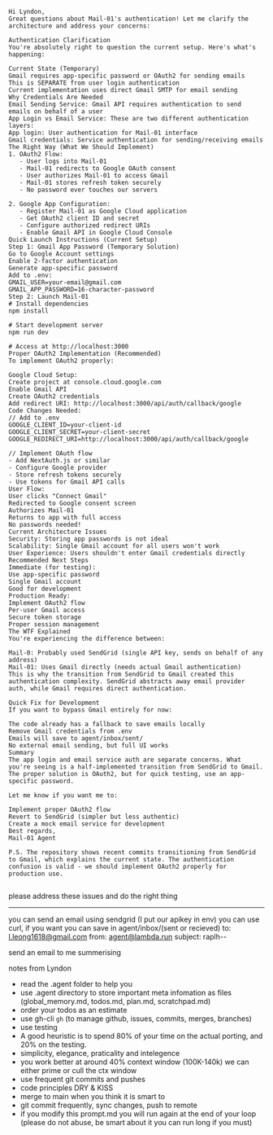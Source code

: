 ```
Hi Lyndon,
Great questions about Mail-01's authentication! Let me clarify the architecture and address your concerns:

Authentication Clarification
You're absolutely right to question the current setup. Here's what's happening:

Current State (Temporary)
Gmail requires app-specific password or OAuth2 for sending emails
This is SEPARATE from user login authentication
Current implementation uses direct Gmail SMTP for email sending
Why Credentials Are Needed
Email Sending Service: Gmail API requires authentication to send emails on behalf of a user
App Login vs Email Service: These are two different authentication layers:
App login: User authentication for Mail-01 interface
Gmail credentials: Service authentication for sending/receiving emails
The Right Way (What We Should Implement)
1. OAuth2 Flow:
   - User logs into Mail-01
   - Mail-01 redirects to Google OAuth consent
   - User authorizes Mail-01 to access Gmail
   - Mail-01 stores refresh token securely
   - No password ever touches our servers

2. Google App Configuration:
   - Register Mail-01 as Google Cloud application
   - Get OAuth2 client ID and secret
   - Configure authorized redirect URIs
   - Enable Gmail API in Google Cloud Console
Quick Launch Instructions (Current Setup)
Step 1: Gmail App Password (Temporary Solution)
Go to Google Account settings
Enable 2-factor authentication
Generate app-specific password
Add to .env:
GMAIL_USER=your-email@gmail.com
GMAIL_APP_PASSWORD=16-character-password
Step 2: Launch Mail-01
# Install dependencies
npm install

# Start development server
npm run dev

# Access at http://localhost:3000
Proper OAuth2 Implementation (Recommended)
To implement OAuth2 properly:

Google Cloud Setup:
Create project at console.cloud.google.com
Enable Gmail API
Create OAuth2 credentials
Add redirect URI: http://localhost:3000/api/auth/callback/google
Code Changes Needed:
// Add to .env
GOOGLE_CLIENT_ID=your-client-id
GOOGLE_CLIENT_SECRET=your-client-secret
GOOGLE_REDIRECT_URI=http://localhost:3000/api/auth/callback/google

// Implement OAuth flow
- Add NextAuth.js or similar
- Configure Google provider
- Store refresh tokens securely
- Use tokens for Gmail API calls
User Flow:
User clicks "Connect Gmail"
Redirected to Google consent screen
Authorizes Mail-01
Returns to app with full access
No passwords needed!
Current Architecture Issues
Security: Storing app passwords is not ideal
Scalability: Single Gmail account for all users won't work
User Experience: Users shouldn't enter Gmail credentials directly
Recommended Next Steps
Immediate (for testing):
Use app-specific password
Single Gmail account
Good for development
Production Ready:
Implement OAuth2 flow
Per-user Gmail access
Secure token storage
Proper session management
The WTF Explained
You're experiencing the difference between:

Mail-0: Probably used SendGrid (single API key, sends on behalf of any address)
Mail-01: Uses Gmail directly (needs actual Gmail authentication)
This is why the transition from SendGrid to Gmail created this authentication complexity. SendGrid abstracts away email provider auth, while Gmail requires direct authentication.

Quick Fix for Development
If you want to bypass Gmail entirely for now:

The code already has a fallback to save emails locally
Remove Gmail credentials from .env
Emails will save to agent/inbox/sent/
No external email sending, but full UI works
Summary
The app login and email service auth are separate concerns. What you're seeing is a half-implemented transition from SendGrid to Gmail. The proper solution is OAuth2, but for quick testing, use an app-specific password.

Let me know if you want me to:

Implement proper OAuth2 flow
Revert to SendGrid (simpler but less authentic)
Create a mock email service for development
Best regards,
Mail-01 Agent

P.S. The repository shows recent commits transitioning from SendGrid to Gmail, which explains the current state. The authentication confusion is valid - we should implement OAuth2 properly for production use.


```

please address these issues and do the right thing

----
you can send an email using sendgrid (I put our apikey in env) you can use curl, if you want you can save in agent/inbox/(sent or recieved)
to: l.leong1618@gmail.com
from: agent@lambda.run
subject: raplh-<project>-<relevant subject>

send an email to me summerising



notes from Lyndon
- read the .agent folder to help you
- use .agent directory to store important meta infomation as files (global_memory.md, todos.md, plan.md, scratchpad.md)
- order your todos as an estimate
- use gh-cli `gh` (to manage github, issues, commits, merges, branches)
- use testing
- A good heuristic is to spend 80% of your time on the actual porting, and 20% on the testing.
- simplicity, elegance, praticality and intelegence
- you work better at around 40% context window (100K-140k) we can either prime or cull the ctx window
- use frequent git commits and pushes 
- code principles DRY & KISS
- merge to main when you think it is smart to 
- git commit frequently, sync changes, push to remote
- if you modify this prompt.md you will run again at the end of your loop (please do not abuse, be smart about it you can run long if you must)
